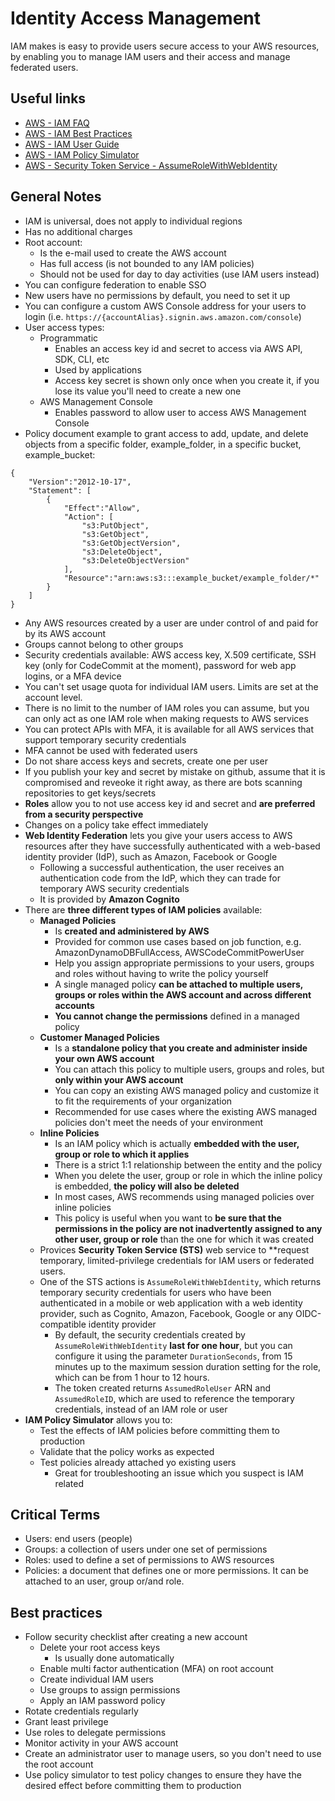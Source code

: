 # Identity Access Management
IAM makes is easy to provide users secure access to your AWS resources, by enabling you to manage IAM users and their access and manage federated users.

## Useful links
- [AWS - IAM FAQ](https://aws.amazon.com/iam/faqs/)
- [AWS - IAM Best Practices](https://docs.aws.amazon.com/IAM/latest/UserGuide/best-practices.html)
- [AWS - IAM User Guide](https://docs.aws.amazon.com/IAM/latest/UserGuide/introduction.html)
- [AWS - IAM Policy Simulator](https://policysim.aws.amazon.com)
- [AWS - Security Token Service - AssumeRoleWithWebIdentity](https://docs.aws.amazon.com/STS/latest/APIReference/API_AssumeRoleWithWebIdentity.html)

## General Notes
- IAM is universal, does not apply to individual regions
- Has no additional charges
- Root account:
    - Is the e-mail used to create the AWS account
    - Has full access (is not bounded to any IAM policies)
    - Should not be used for day to day activities (use IAM users instead)
- You can configure federation to enable SSO
- New users have no permissions by default, you need to set it up
- You can configure a custom AWS Console address for your users to login (i.e. `https://{accountAlias}.signin.aws.amazon.com/console`)
- User access types:
    - Programmatic
        - Enables an access key id and secret to access via AWS API, SDK, CLI, etc
        - Used by applications
        - Access key secret is shown only once when you create it, if you lose its value you'll need to create a new one
    - AWS Management Console
        - Enables password to allow user to access AWS Management Console
- Policy document example to grant access to add, update, and delete objects from a specific folder, example_folder, in a specific bucket, example_bucket:
```
{
    "Version":"2012-10-17",
    "Statement": [
        {
            "Effect":"Allow",
            "Action": [
                "s3:PutObject",
                "s3:GetObject",
                "s3:GetObjectVersion",
                "s3:DeleteObject",
                "s3:DeleteObjectVersion"
            ], 
            "Resource":"arn:aws:s3:::example_bucket/example_folder/*"
        }
    ]
}
```
- Any AWS resources created by a user are under control of and paid for by its AWS account
- Groups cannot belong to other groups
- Security credentials available: AWS access key, X.509 certificate, SSH key (only for CodeCommit at the moment), password for web app logins, or a MFA device
- You can't set usage quota for individual IAM users. Limits are set at the account level.
- There is no limit to the number of IAM roles you can assume, but you can only act as one IAM role when making requests to AWS services
- You can protect APIs with MFA, it is available for all AWS services that support temporary security credentials
- MFA cannot be used with federated users
- Do not share access keys and secrets, create one per user
- If you publish your key and secret by mistake on github, assume that it is compromised and reveoke it right away, as there are bots scanning repositories to get keys/secrets
- **Roles** allow you to not use access key id and secret and **are preferred from a security perspective**
- Changes on a policy take effect immediately
-  **Web Identity Federation** lets you give your users access to AWS resources after they have successfully authenticated with a web-based identity provider (IdP), such as Amazon, Facebook or Google
    - Following a successful authentication, the user receives an authentication code from the IdP, which they can trade for temporary AWS security credentials
    - It is provided by **Amazon Cognito**
- There are **three different types of IAM policies** available:
    - **Managed Policies**
        - Is **created and administered by AWS**
        - Provided for common use cases based on job function, e.g. AmazonDynamoDBFullAccess, AWSCodeCommitPowerUser
        - Help you assign appropriate permissions to your users, groups and roles without having to write the policy yourself
        - A single managed policy **can be attached to multiple users, groups or roles within the AWS account and across different accounts**
        - **You cannot change the permissions** defined in a managed policy
    - **Customer Managed Policies**
        - Is a **standalone policy that you create and administer inside your own AWS account**
        - You can attach this policy to multiple users, groups and roles, but **only within your AWS account**
        - You can copy an existing AWS managed policy and customize it to fit the requirements of your organization
        - Recommended for use cases where the existing AWS managed policies don't meet the needs of your environment
    - **Inline Policies**
        - Is an IAM policy which is actually **embedded with the user, group or role to which it applies**
        - There is a strict 1:1 relationship between the entity and the policy
        - When you delete the user, group or role in which the inline policy is embedded, **the policy will also be deleted**
        - In most cases, AWS recommends using managed policies over inline policies
        - This policy is useful when you want to **be sure that the permissions in the policy are not inadvertently assigned to any other user, group or role** than the one for which it was created
    - Provices **Security Token Service (STS)** web service to **request temporary, limited-privilege credentials for IAM users or federated users.
    - One of the STS actions is `AssumeRoleWithWebIdentity`, which returns temporary security credentials for users who have been authenticated in a mobile or web application with a web identity provider, such as Cognito, Amazon, Facebook, Google or any OIDC-compatible identity provider
        - By default, the security credentials created by `AssumeRoleWithWebIdentity` **last for one hour**, but you can configure it using the parameter `DurationSeconds`, from 15 minutes up to the maximum session duration setting for the role, which can be from 1 hour to 12 hours.
        - The token created returns `AssumedRoleUser` ARN and `AssumedRoleID`, which are used to reference the temporary credentials, instead of an IAM role or user
- **IAM Policy Simulator** allows you to:
    - Test the effects of IAM policies before committing them to production
    - Validate that the policy works as expected
    - Test policies already attached yo existing users
        - Great for troubleshooting an issue which you suspect is IAM related

## Critical Terms
- Users: end users (people)
- Groups: a collection of users under one set of permissions
- Roles: used to define a set of permissions to AWS resources
- Policies: a document that defines one or more permissions. It can be attached to an user, group or/and role.

## Best practices
- Follow security checklist after creating a new account
    - Delete your root access keys
        - Is usually done automatically
    - Enable multi factor authentication (MFA) on root account
    - Create individual IAM users
    - Use groups to assign permissions
    - Apply an IAM password policy
- Rotate credentials regularly
- Grant least privilege
- Use roles to delegate permissions
- Monitor activity in your AWS account
- Create an administrator user to manage users, so you don't need to use the root account
- Use policy simulator to test policy changes to ensure they have the desired effect before committing them to production